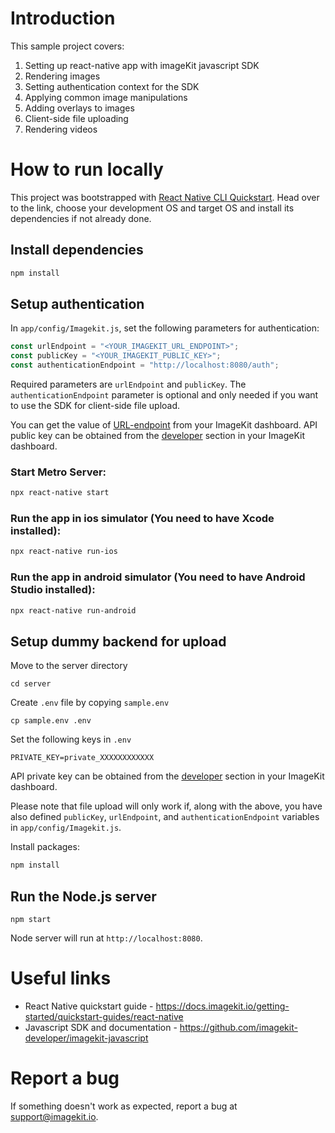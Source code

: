 # Introduction 

This sample project covers:

1. Setting up react-native app with imageKit javascript SDK
2. Rendering images
3. Setting authentication context for the SDK
4. Applying common image manipulations
5. Adding overlays to images
6. Client-side file uploading
7. Rendering videos

# How to run locally

This project was bootstrapped with [React Native CLI Quickstart](https://reactnative.dev/docs/environment-setup). Head over to the link, choose your development OS and target OS and install its dependencies if not already done.

## Install dependencies

```bash
npm install
```

## Setup authentication

In `app/config/Imagekit.js`, set the following parameters for authentication:

```js
const urlEndpoint = "<YOUR_IMAGEKIT_URL_ENDPOINT>";
const publicKey = "<YOUR_IMAGEKIT_PUBLIC_KEY>";
const authenticationEndpoint = "http://localhost:8080/auth";
```

Required parameters are `urlEndpoint` and `publicKey`. The `authenticationEndpoint` parameter is optional and only needed if you want to use the SDK for client-side file upload. 

You can get the value of [URL-endpoint](https://imagekit.io/dashboard#url-endpoints) from your ImageKit dashboard.
API public key can be obtained from the [developer](https://imagekit.io/dashboard#developers) section in your ImageKit dashboard.

### Start Metro Server:

```bash
npx react-native start
```

### Run the app in ios simulator (You need to have Xcode installed):

```bash
npx react-native run-ios
```

### Run the app in android simulator (You need to have Android Studio installed):

```bash
npx react-native run-android
```

## Setup dummy backend for upload

Move to the server directory
```shell
cd server
```

Create `.env` file by copying `sample.env`

```shell
cp sample.env .env
```

Set the following keys in `.env`

```shell
PRIVATE_KEY=private_XXXXXXXXXXXX
```

API private key can be obtained from the [developer](https://imagekit.io/dashboard#developers) section in your ImageKit dashboard.

Please note that file upload will only work if, along with the above, you have also defined `publicKey`, `urlEndpoint`, and `authenticationEndpoint` variables in `app/config/Imagekit.js`.

Install packages:

```bash
npm install
```

## Run the Node.js server

```
npm start
```

Node server will run at `http://localhost:8080`.

# Useful links
* React Native quickstart guide - https://docs.imagekit.io/getting-started/quickstart-guides/react-native
* Javascript SDK and documentation - https://github.com/imagekit-developer/imagekit-javascript

# Report a bug
If something doesn't work as expected, report a bug at support@imagekit.io.
